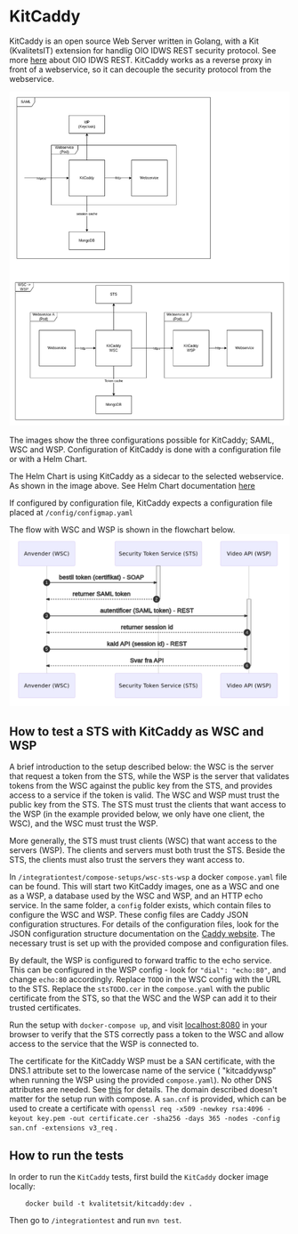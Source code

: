 # KitCaddy

KitCaddy is an open source Web Server written in Golang, with a Kit (KvalitetsIT) extension for handlig OIO IDWS REST
security protocol. See more <a href="https://www.digitaliser.dk/resource/3457606">here</a> about OIO IDWS REST. KitCaddy
works as a reverse proxy in front of a webservice, so it can decouple the security protocol from the webservice.

![](documentation/KitCaddy-overview.png)

The images show the three configurations possible for KitCaddy; SAML, WSC and WSP. Configuration of KitCaddy is done
with a configuration file or with a Helm Chart.

The Helm Chart is using KitCaddy as a sidecar to the selected webservice. As shown in the image above. See Helm Chart
documentation <a href="https://github.com/KvalitetsIT/kitcaddy/tree/master/helm/kitcaddy">here</a>

If configured by configuration file, KitCaddy expects a configuration file placed at `/config/configmap.yaml`

The flow with WSC and WSP is shown in the flowchart below.
![](documentation/WSC-WSP-flow.png)

## How to test a STS with KitCaddy as WSC and WSP

A brief introduction to the setup described below: the WSC is the server that request a token from the STS, while the
WSP is the server that validates tokens from the WSC against the public key from the STS, and provides access to a
service if the token is valid. The WSC and WSP must trust the public key from the STS. The STS must trust the clients
that want access to the WSP (in the example provided below, we only have one client, the WSC), and the WSC must trust
the WSP.

More generally, the STS must trust clients (WSC) that want access to the servers (WSP). The clients
and servers must both trust the STS. Beside the STS, the clients must also trust the servers they want access to.

In `/integrationtest/compose-setups/wsc-sts-wsp` a docker `compose.yaml`  file can be found. This will start two
KitCaddy images, one as a WSC and one as a WSP, a database used by the WSC and WSP, and an HTTP echo service.
In the same folder, a `config` folder exists, which contain files to configure the WSC and WSP. These config files are
Caddy JSON configuration structures. For details of the configuration files, look for the JSON configuration structure
documentation on the <a href="https://caddyserver.com/">Caddy website</a>. The necessary trust is set up with the
provided compose and configuration files.

By default, the WSP is configured to forward traffic to the echo service. This can be configured in the WSP config -
look for `"dial": "echo:80"`, and change `echo:80`
accordingly. Replace `TODO` in the WSC config with the URL to the STS. Replace the `stsTODO.cer` in the `compose.yaml`
with the public certificate from the STS, so that the WSC and the WSP can add it to their trusted certificates.

Run the setup with `docker-compose up`, and visit <a href="localhost:8080">localhost:8080</a> in your browser to verify
that the STS correctly pass a token to the WSC and allow access to the service that the WSP is connected to.

The certificate for the KitCaddy WSP must be a SAN certificate, with the DNS.1 attribute set to the lowercase name of
the service (
"kitcaddywsp" when running the WSP using the provided `compose.yaml`). No other DNS attributes are needed.
See <a href="https://fabianlee.org/2018/02/17/ubuntu-creating-a-self-signed-san-certificate-using-openssl/">this</a> for
details. The domain described doesn't matter for the setup run with compose. A `san.cnf` is provided, which can be used
to create a certificate
with `openssl req -x509 -newkey rsa:4096 -keyout key.pem -out certificate.cer -sha256 -days 365 -nodes -config san.cnf -extensions v3_req`
.

## How to run the tests

In order to run the `KitCaddy` tests, first build the `KitCaddy` docker image locally:

```
    docker build -t kvalitetsit/kitcaddy:dev .
```

Then go to `/integrationtest` and run `mvn test`.
